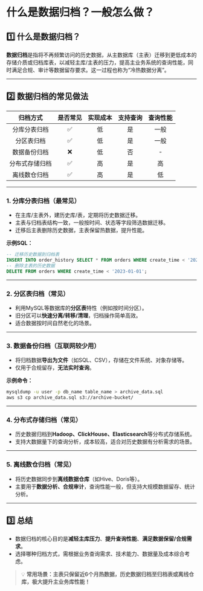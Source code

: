 # 什么是数据归档？一般怎么做？

## 1️⃣ 什么是数据归档？

**数据归档**是指将不再频繁访问的历史数据，从主数据库（主表）迁移到更低成本的存储介质或归档库表，以减轻主库/主表的压力，提高主业务系统的查询性能，同时满足合规、审计等数据留存要求。这一过程也称为“冷热数据分离”。

---

## 2️⃣ 数据归档的常见做法

|    归档方式    | 是否常见 | 实现成本 | 支持查询 | 查询性能 |
| :------------: | :------: | :------: | :------: | :------: |
|  分库分表归档  |    ✅     |    低    |    是    |   一般   |
|   分区表归档   |    ✅     |    低    |    是    |   一般   |
|  数据备份归档  |    ❌     |    低    |    否    |    -     |
| 分布式存储归档 |    ✅     |    高    |    是    |    高    |
|  离线数仓归档  |    ✅     |    高    |    是    |    低    |

---

### 1. 分库分表归档（最常见）

- 在主库/主表外，建历史库/表，定期将历史数据迁移。
- 主表与归档表结构一致，一般按时间、状态等字段筛选数据迁移。
- 迁移后主表删除历史数据，主表保留热数据，提升性能。

**示例SQL：**
```sql
-- 迁移历史数据到归档表
INSERT INTO order_history SELECT * FROM orders WHERE create_time < '2023-01-01';
-- 删除主表的历史数据
DELETE FROM orders WHERE create_time < '2023-01-01';
```

---

### 2. 分区表归档（常见）

- 利用MySQL等数据库的**分区表**特性（例如按时间分区）。
- 旧分区可以**快速分离/转移/清理**，归档操作简单高效。
- 适合数据按时间自然老化的场景。

---

### 3. 数据备份归档（互联网较少用）

- 将归档数据**导出为文件**（如SQL、CSV），存储在文件系统、对象存储等。
- 仅用于合规留存，**无法实时查询**。

**示例命令：**
```bash
mysqldump -u user -p db_name table_name > archive_data.sql
aws s3 cp archive_data.sql s3://archive-bucket/
```

---

### 4. 分布式存储归档（常见）

- 历史数据归档到**Hadoop、ClickHouse、Elasticsearch**等分布式存储系统。
- 支持大数据量下的查询分析，成本较高，适合对历史数据有分析需求的场景。

---

### 5. 离线数仓归档（常见）

- 将历史数据同步到**离线数据仓库**（如Hive、Doris等）。
- 主要用于**数据分析、合规审计**，查询性能一般，但支持大规模数据留存、统计分析。

---

## 3️⃣ 总结

- 数据归档的核心目的是**减轻主库压力**、**提升查询性能**、**满足数据保留/合规需求**。
- 选择哪种归档方式，需根据业务查询需求、技术能力、数据量及成本综合考虑。

> 💡 **常用场景：主表只保留近6个月热数据，历史数据归档至归档表或离线仓库，极大提升主业务库性能！**